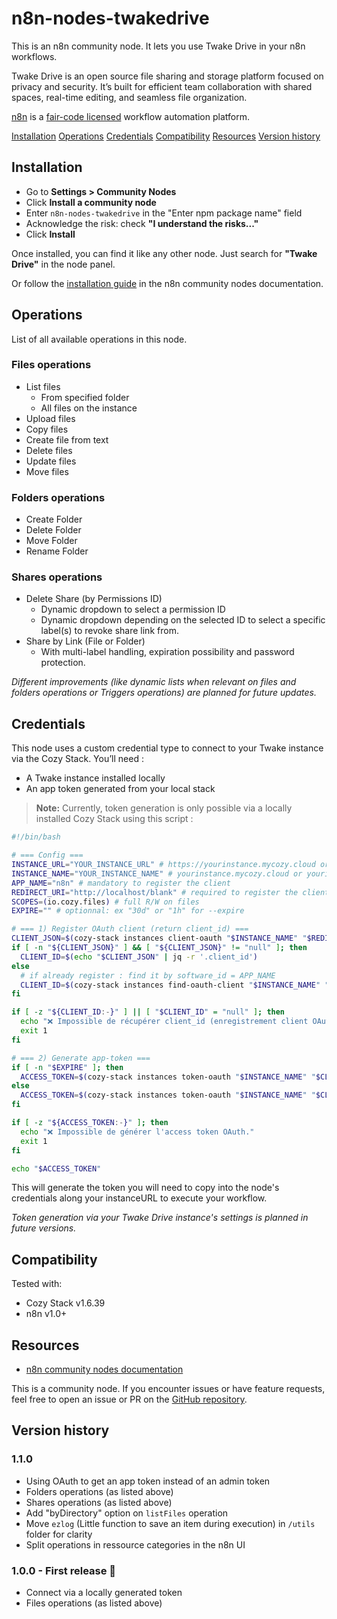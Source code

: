 # n8n-nodes-twakedrive

This is an n8n community node. It lets you use Twake Drive in your n8n workflows.

Twake Drive is an open source file sharing and storage platform focused on privacy and security. It’s built for efficient team collaboration with shared spaces, real-time editing, and seamless file organization.

[n8n](https://n8n.io/) is a [fair-code licensed](https://docs.n8n.io/reference/license/) workflow automation platform.

[Installation](#installation)
[Operations](#operations)
[Credentials](#credentials)
[Compatibility](#compatibility)
[Resources](#resources)
[Version history](#version-history)

## Installation

- Go to **Settings > Community Nodes**
- Click **Install a community node**
- Enter `n8n-nodes-twakedrive` in the "Enter npm package name" field
- Acknowledge the risk: check **"I understand the risks..."**
- Click **Install**

Once installed, you can find it like any other node. Just search for **"Twake Drive"** in the node panel.

Or follow the [installation guide](https://docs.n8n.io/integrations/community-nodes/installation/) in the n8n community nodes documentation.

## Operations

List of all available operations in this node.

### Files operations

- List files
  - From specified folder
  - All files on the instance
- Upload files
- Copy files
- Create file from text
- Delete files
- Update files
- Move files

### Folders operations

- Create Folder
- Delete Folder
- Move Folder
- Rename Folder

### Shares operations

- Delete Share (by Permissions ID)
  - Dynamic dropdown to select a permission ID
  - Dynamic dropdown depending on the selected ID to select a specific label(s) to revoke share link from.
- Share by Link (File or Folder)
  - With multi-label handling, expiration possibility and password protection.

_Different improvements (like dynamic lists when relevant on files and folders operations or Triggers operations) are planned for future updates._

## Credentials

This node uses a custom credential type to connect to your Twake instance via the Cozy Stack. You’ll need :

- A Twake instance installed locally
- An app token generated from your local stack

> **Note:**
> Currently, token generation is only possible via a locally installed Cozy Stack using this script :

```bash
#!/bin/bash

# === Config ===
INSTANCE_URL="YOUR_INSTANCE_URL" # https://yourinstance.mycozy.cloud or https://yourinstance.twake.linagora.com
INSTANCE_NAME="YOUR_INSTANCE_NAME" # yourinstance.mycozy.cloud or yourinstance.twake.linagora.com
APP_NAME="n8n" # mandatory to register the client
REDIRECT_URI="http://localhost/blank" # required to register the client
SCOPES=(io.cozy.files) # full R/W on files
EXPIRE="" # optionnal: ex "30d" or "1h" for --expire

# === 1) Register OAuth client (return client_id) ===
CLIENT_JSON=$(cozy-stack instances client-oauth "$INSTANCE_NAME" "$REDIRECT_URI" "$APP_NAME" "$APP_NAME" --json 2>/dev/null || true)
if [ -n "${CLIENT_JSON}" ] && [ "${CLIENT_JSON}" != "null" ]; then
  CLIENT_ID=$(echo "$CLIENT_JSON" | jq -r '.client_id')
else
  # if already register : find it by software_id = APP_NAME
  CLIENT_ID=$(cozy-stack instances find-oauth-client "$INSTANCE_NAME" "$APP_NAME" 2>/dev/null | awk '/client_id/ {print $2}')
fi

if [ -z "${CLIENT_ID:-}" ] || [ "$CLIENT_ID" = "null" ]; then
  echo "❌ Impossible de récupérer client_id (enregistrement client OAuth)."
  exit 1
fi

# === 2) Generate app-token ===
if [ -n "$EXPIRE" ]; then
  ACCESS_TOKEN=$(cozy-stack instances token-oauth "$INSTANCE_NAME" "$CLIENT_ID" "${SCOPES[@]}" --expire "$EXPIRE")
else
  ACCESS_TOKEN=$(cozy-stack instances token-oauth "$INSTANCE_NAME" "$CLIENT_ID" "${SCOPES[@]}")
fi

if [ -z "${ACCESS_TOKEN:-}" ]; then
  echo "❌ Impossible de générer l'access token OAuth."
  exit 1
fi

echo "$ACCESS_TOKEN"
```

This will generate the token you will need to copy into the node's credentials along your instanceURL to execute your workflow.

_Token generation via your Twake Drive instance's settings is planned in future versions._

## Compatibility

Tested with:

- Cozy Stack v1.6.39
- n8n v1.0+

## Resources

- [n8n community nodes documentation](https://docs.n8n.io/integrations/#community-nodes)

This is a community node. If you encounter issues or have feature requests, feel free to open an issue or PR on the [GitHub repository](https://github.com/KillianCourvoisier/n8n-nodes-twakedrive).

## Version history

### 1.1.0

- Using OAuth to get an app token instead of an admin token
- Folders operations (as listed above)
- Shares operations (as listed above)
- Add "byDirectory" option on `listFiles` operation
- Move `ezlog` (Little function to save an item during execution) in `/utils` folder for clarity
- Split operations in ressource categories in the n8n UI

### 1.0.0 - First release 🎉

- Connect via a locally generated token
- Files operations (as listed above)
